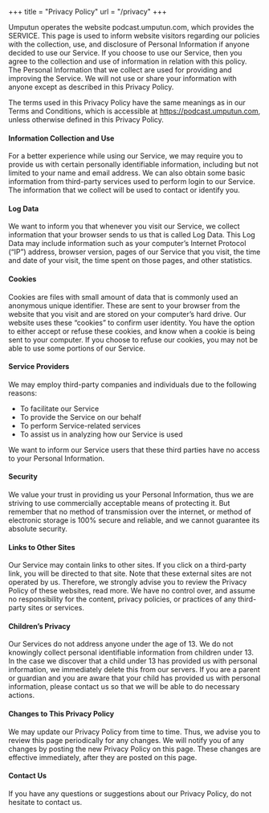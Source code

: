 +++
title = "Privacy Policy"
url = "/privacy"
+++

Umputun operates the website podcast.umputun.com, which provides the SERVICE. 
This page is used to inform website visitors regarding our policies with the collection, use, and disclosure of Personal Information if anyone decided to use our Service.
If you choose to use our Service, then you agree to the collection and use of information in relation with this policy.
The Personal Information that we collect are used for providing and improving the Service. We will not use or share
your information with anyone except as described in this Privacy Policy.

The terms used in this Privacy Policy have the same meanings as in our Terms and Conditions, which is accessible at https://podcast.umputun.com, unless otherwise defined in this Privacy Policy.
    
#### Information Collection and Use

For a better experience while using our Service, we may require you to provide us with certain personally identifiable
information, including but not limited to your name and email address. We can also obtain some basic information from third-party services used to perform login to our Service. The information that we collect will be used to 
contact or identify you.

#### Log Data 

We want to inform you that whenever you visit our Service, we collect information that your browser sends to us
that is called Log Data. This Log Data may include information such as your computer’s Internet Protocol (“IP”) address,
browser version, pages of our Service that you visit, the time and date of your visit, the time spent on those pages,
and other statistics.

#### Cookies

Cookies are files with small amount of data that is commonly used an anonymous unique identifier. 
These are sent to your browser from the website that you visit and are stored on your computer’s hard drive. 
Our website uses these “cookies” to confirm user identity. You have the option to either accept or refuse these cookies, 
and know when a cookie is being sent to your computer. If you choose to refuse our cookies, you may not be able 
to use some portions of our Service.

#### Service Providers

We may employ third-party companies and individuals due to the following reasons:
- To facilitate our Service
- To provide the Service on our behalf
- To perform Service-related services
- To assist us in analyzing how our Service is used

We want to inform our Service users that these third parties have no access to your Personal Information.

#### Security

We value your trust in providing us your Personal Information, thus we are striving to use commercially acceptable
means of protecting it. But remember that no method of transmission over the internet, or method of electronic
storage is 100% secure and reliable, and we cannot guarantee its absolute security.

#### Links to Other Sites

Our Service may contain links to other sites. If you click on a third-party link, you will be directed to that site.
Note that these external sites are not operated by us. Therefore, we strongly advise you to review the Privacy Policy
of these websites, read more. We have no control over, and assume no responsibility for the content, privacy policies,
or practices of any third-party sites or services.

#### Children’s Privacy

Our Services do not address anyone under the age of 13. We do not knowingly collect personal identifiable information from
children under 13. In the case we discover that a child under 13 has provided us with personal information, we immediately
delete this from our servers. If you are a parent or guardian and you are aware that your child has provided us with
personal information, please contact us so that we will be able to do necessary actions.

#### Changes to This Privacy Policy

We may update our Privacy Policy from time to time. Thus, we advise you to review this page periodically for any changes.
We will notify you of any changes by posting the new Privacy Policy on this page. These changes are effective immediately,
after they are posted on this page.

#### Contact Us

If you have any questions or suggestions about our Privacy Policy, do not hesitate to contact us.